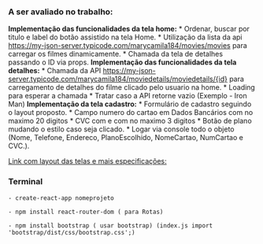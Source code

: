 ### A ser avaliado no trabalho:

 **Implementação das funcionalidades da tela home:**
      * Ordenar, buscar por titulo e label do botão assistido na tela Home.
      * Utilização da lista da api https://my-json-server.typicode.com/marycamila184/movies/movies para carregar os filmes dinamicamente.
      * Chamada da tela de detalhes passando o ID via props.
 **Implementação das funcionalidades da tela detalhes:**
     * Chamada da API https://my-json-server.typicode.com/marycamila184/moviedetails/moviedetails/{id} para carregamento de detalhes do filme clicado pelo usuario na home. 
     * Loading para esperar a chamada
     * Tratar caso a API retorne vazio (Exemplo - Iron Man)
**Implementação da tela cadastro:**
     * Formulário de cadastro seguindo o layout proposto.
     * Campo numero do cartao em Dados Bancários com no maximo 20 digitos
     * CVC com e com no maximo 3 digitos
     * Botão de plano mudando o estilo caso seja clicado. 
     * Logar via console todo o objeto (Nome, Telefone, Endereco, PlanoEscolhido, NomeCartao, NumCartao e CVC.). 

  [Link com layout das telas e mais especificações:](https://docsgoogle.com/presentation1lFT1eMEJKzUk659pLdl2jCW_mrGOW46_xKV0YkqIHjU/edit?usp=sharing)   

  ### Terminal

    - create-react-app nomeprojeto

    - npm install react-router-dom ( para Rotas)

    - npm install bootstrap ( usar bootstrap) (index.js import 'bootstrap/dist/css/bootstrap.css';)

    



   
